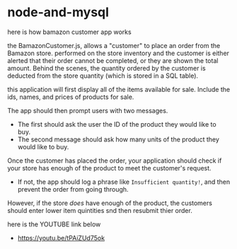 # node-and-mysql
here is how bamazon customer app works

 the BamazonCustomer.js, allows a "customer" to place an order from the Bamazon store. performed on the store inventory and the customer is either alerted that their order cannot be completed, or they are shown the total amount. Behind the scenes, the quantity ordered by the customer is deducted from the store quantity (which is stored in a SQL table). 

 
 this application will first display all of the items available for sale. Include the ids, names, and prices of products for sale.

 The app should then prompt users with two messages.

   * The first should ask the user the ID of the product they would like to buy.
   * The second message should ask how many units of the product they would like to buy.

 Once the customer has placed the order, your application should check if your store has enough of the product to meet the customer's request.

   * If not, the app should log a phrase like `Insufficient quantity!`, and then prevent the order from going through.

 However, if the store _does_ have enough of the product, the customers should enter lower item quintities snd then resubmit thier order.
  

  here is the YOUTUBE link below
 *  https://youtu.be/tPAiZUd75ok 
